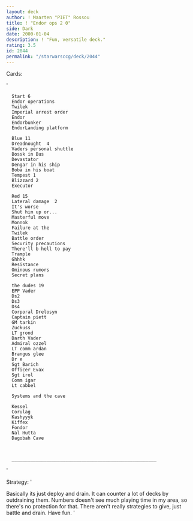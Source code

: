 ```yaml
---
layout: deck
author: ! Maarten "PIET" Rossou
title: ! "Endor ops 2 0"
side: Dark
date: 2000-01-04
description: ! "Fun, versatile deck."
rating: 3.5
id: 2044
permalink: "/starwarsccg/deck/2044"
---
```

Cards: 

'


	  Start 6
	  Endor operations
	  Twilek
	  Imperial arrest order
	  Endor
	  Endorbunker
	  EndorLanding platform

	  Blue 11
	  Dreadnought  4
	  Vaders personal shuttle
	  Bossk in Bus
	  Devastator
	  Dengar in his ship
	  Boba in his boat
	  Tempest 1
	  Blizzard 2
	  Executor

	  Red 15
	  Lateral damage  2
	  It's worse
	  Shut him up or...
	  Masterful move
	  Monnok
	  Failure at the
	  Twilek
	  Battle order
	  Security precautions
	  There'll b hell to pay
	  Trample
	  Ghhhk
	  Resistance
	  Ominous rumors
	  Secret plans

	  the dudes 19
	  EPP Vader
	  Ds2
	  Ds3
	  Ds4
	  Corporal Drelosyn
	  Captain piett
	  GM tarkin
	  Zuckuss
	  LT grond
	  Darth Vader
	  Admiral ozzel
	  LT comm ardan
	  Brangus glee
	  Dr e
	  Sgt Barich
	  Officer Evax
	  Sgt irol
	  Comm igar
	  Lt cabbel

	  Systems and the cave

	  Kessel
	  Corulag
	  Kashyyyk
	  Kiffex
	  Fondor
	  Nal Hutta
	  Dagobah Cave



	  ______________________________________________________
'

Strategy: '

Basically its just deploy and drain. It can counter a lot of decks by outdraining them. Numbers doesn't see much playing time in my area, so there's no protection for that. There aren't really strategies to give, just battle and drain. Have fun. '
